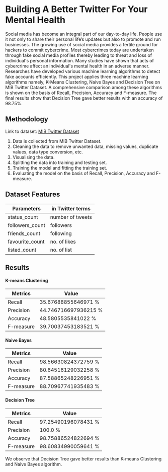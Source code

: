 # Building A Better Twitter For Your Mental Health

Social media has become an integral part of our day-to-day life. People use it not only to share their personal life’s updates but also to promote and run businesses. The growing use of social media provides a fertile ground for hackers to commit cybercrime. Most cybercrimes today are undertaken through fake social media profiles thereby leading to threat and loss of individual's personal information. Many studies have shown that acts of cybercrime affect an individual's mental health in an adverse manner. Researches have developed various machine learning algorithms to detect fake accounts efficiently. This project applies three machine learning algorithms namely, K-Means Clustering, Naive Bayes and Decision Tree on MIB Twitter Dataset. A comprehensive comparison among these algorithms is shown on the basis of Recall, Precision, Accuracy and F-measure. The final results show that Decision Tree gave better results with an accuracy of 98.75%.


## Methodology

Link to dataset: [MIB Twitter Dataset](http://mib.projects.iit.cnr.it/dataset.html)

1. Data is collected from MIB Twitter Dataset.
2. Cleaning the data to remove unwanted data, missing values, duplicate values, data type conversion, etc. 
3. Visualising the data.
4. Splitting the data into training and testing set.
5. Training the model and fitting the training set.
6. Evaluating the model on the basis of Recall, Precision, Accuracy and F-measure.

## Dataset Features

| Parameters | in Twitter terms |
|--|--|
| status_count | number of tweets |
|followers_count|followers|
| friends_count | following |
|favourite_count|no. of likes|
|listed_count |no. of list |


## Results

#### K-means Clustering
| Metrics | Value |
|--|--|
| Recall | 35.67688855646971 % |
| Precision | 44.746716697936215 % |
| Accuracy | 48.5805535841022 % |
| F-measure | 39.70037453183521 % |

#### Naive Bayes
| Metrics | Value |
|--|--|
| Recall | 98.56630824372759 % |
| Precision | 80.64516129032258 % |
| Accuracy | 87.58865248226951 % |
| F-measure | 88.70967741935483 % |

#### Decision Tree
| Metrics | Value |
|--|--|
| Recall | 97.25490196078431 % |
| Precision | 100.0 % |
| Accuracy | 98.75886524822694 % |
| F-measure | 98.60834990059641 % |

We observe that Decision Tree gave better results than K-means Clustering and Naive Bayes algorithm.